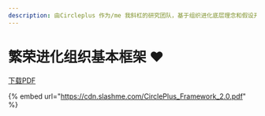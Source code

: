```yaml
---
description: 由Circleplus 作为/me 我斜杠的研究团队，基于组织进化底层理念和假设开发的一套面向未来组织进化的实操手册。
---
```


# 繁荣进化组织基本框架 ❤️

[下载PDF](https://cdn.slashme.com/CirclePlus\_Framework\_2.0.pdf)

{% embed url="https://cdn.slashme.com/CirclePlus_Framework_2.0.pdf" %}

